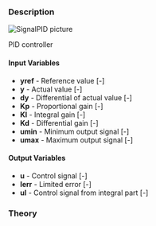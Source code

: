 ### Description
![SignalPID picture](SignalPID.svg)

PID controller

#### Input Variables
* **yref** - Reference value [-]
* **y** - Actual value [-]
* **dy** - Differential of actual value [-]
* **Kp** - Proportional gain [-]
* **KI** - Integral gain [-]
* **Kd** - Differential gain [-]
* **umin** - Minimum output signal [-]
* **umax** - Maximum output signal [-]

#### Output Variables
* **u** - Control signal [-]
* **Ierr** - Limited error [-]
* **uI** - Control signal from integral part [-]

### Theory
<!---EQUATION u=K_p (y_{ref}-y) + K_I\dfrac{y_{ref}-y}{s} - K_d \dot{y} --->

